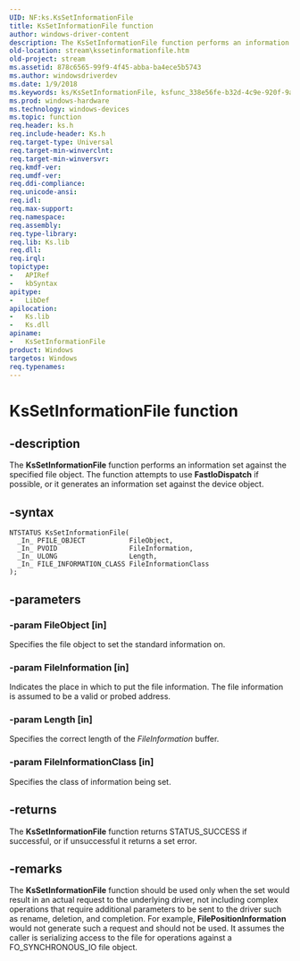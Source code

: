 ```yaml
---
UID: NF:ks.KsSetInformationFile
title: KsSetInformationFile function
author: windows-driver-content
description: The KsSetInformationFile function performs an information set against the specified file object. The function attempts to use FastIoDispatch if possible, or it generates an information set against the device object.
old-location: stream\kssetinformationfile.htm
old-project: stream
ms.assetid: 878c6565-99f9-4f45-abba-ba4ece5b5743
ms.author: windowsdriverdev
ms.date: 1/9/2018
ms.keywords: ks/KsSetInformationFile, ksfunc_338e56fe-b32d-4c9e-920f-9a5af1c5fdf3.xml, KsSetInformationFile, KsSetInformationFile function [Streaming Media Devices], stream.kssetinformationfile
ms.prod: windows-hardware
ms.technology: windows-devices
ms.topic: function
req.header: ks.h
req.include-header: Ks.h
req.target-type: Universal
req.target-min-winverclnt: 
req.target-min-winversvr: 
req.kmdf-ver: 
req.umdf-ver: 
req.ddi-compliance: 
req.unicode-ansi: 
req.idl: 
req.max-support: 
req.namespace: 
req.assembly: 
req.type-library: 
req.lib: Ks.lib
req.dll: 
req.irql: 
topictype:
-	APIRef
-	kbSyntax
apitype:
-	LibDef
apilocation:
-	Ks.lib
-	Ks.dll
apiname:
-	KsSetInformationFile
product: Windows
targetos: Windows
req.typenames: 
---
```


# KsSetInformationFile function


## -description


The <b>KsSetInformationFile</b> function performs an information set against the specified file object. The function attempts to use <b>FastIoDispatch</b> if possible, or it generates an information set against the device object.


## -syntax


````
NTSTATUS KsSetInformationFile(
  _In_ PFILE_OBJECT           FileObject,
  _In_ PVOID                  FileInformation,
  _In_ ULONG                  Length,
  _In_ FILE_INFORMATION_CLASS FileInformationClass
);
````


## -parameters




### -param FileObject [in]

Specifies the file object to set the standard information on.


### -param FileInformation [in]

Indicates the place in which to put the file information. The file information is assumed to be a valid or probed address.


### -param Length [in]

Specifies the correct length of the <i>FileInformation</i> buffer.


### -param FileInformationClass [in]

Specifies the class of information being set.


## -returns


The <b>KsSetInformationFile</b> function returns STATUS_SUCCESS if successful, or if unsuccessful it returns a set error.



## -remarks


The <b>KsSetInformationFile</b> function should be used only when the set would result in an actual request to the underlying driver, not including complex operations that require additional parameters to be sent to the driver such as rename, deletion, and completion. For example, <b>FilePositionInformation</b> would not generate such a request and should not be used. It assumes the caller is serializing access to the file for operations against a FO_SYNCHRONOUS_IO file object.


